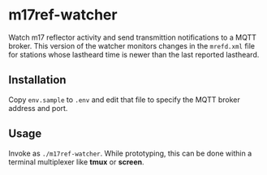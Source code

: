 # m17ref-watcher

Watch m17 reflector activity and send transmittion notifications
to a MQTT broker.  This version of the watcher monitors changes
in the `mrefd.xml` file for stations whose lastheard time is
newer than the last reported lastheard.

## Installation

Copy `env.sample` to `.env` and edit that file to specify the
MQTT broker address and port.

## Usage

Invoke as `./m17ref-watcher`.  While prototyping, this can be
done within a terminal multiplexer like **tmux** or **screen**.
